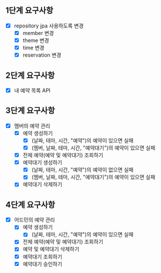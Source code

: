 ## 1단계 요구사항
- [x] repository jpa 사용하도록 변경
  - [x] member 변경
  - [x] theme 변경
  - [x] time 변경
  - [x] reservation 변경

## 2단계 요구사항
- [x] 내 예약 목록 API

## 3단계 요구사항
- [X] 멤버의 예약 관리
  - [X] 예약 생성하기
    - [X] (날짜, 테마, 시간, "예약")의 예약이 있으면 실패
    - [X] (멤버, 날짜, 테마, 시간, "예약대기")의 예약이 있으면 실패
  - [X] 전체 예약(예약 및 예약대기) 조회하기
  - [X] 예약대기 생성하기
    - [X] (날짜, 테마, 시간, "예약")의 예약이 없으면 실패
    - [X] (멤버, 날짜, 테마, 시간, "예약대기")의 예약이 있으면 실패
  - [X] 예약대기 삭제하기

## 4단계 요구사항
- [X] 어드민의 예약 관리
  - [X] 예약 생성하기
    - [X] (날짜, 테마, 시간, "예약")의 예약이 있으면 실패
  - [X] 전체 예약(예약 및 예약대기) 조회하기
  - [X] 예약 및 예약대기 삭제하기
  - [X] 예약대기 조회하기
  - [X] 예약대기 승인하기